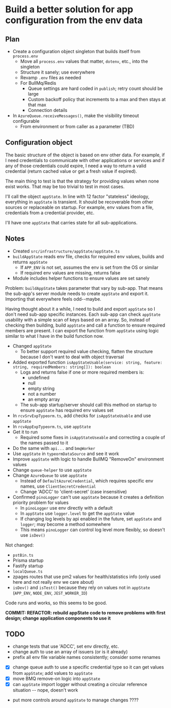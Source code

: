 # Build a better solution for app configuration from the env data

## Plan

-  Create a configuration object singleton that builds itself from `process.env`
   -  Move all `process.env` values that matter, `dotenv`, etc., into the singleton
   -  Structure it sanely; use everywhere
   -  Revamp `.env` files as needed
   -  For BullMq/Redis
      -  Queue settings are hard coded in `publish`; retry count should be large
      -  Custom backoff policy that increments to a max and then stays at that max
      -  Connection details
-  In `AzureQueue.receiveMessages()`, make the visibility timeout configurable
   -  From environment or from caller as a parameter (TBD)

## Configuration object

The basic structure of the object is based on env other data. For example, if I need credentials to communicate with other applications or services and if any of those credentials could expire, I need a way to return a valid credential (return cached value or get a fresh value if expired).

The main thing to test is that the strategy for providing values when none exist works. That may be too trivial to test in most cases.

I'll call the object `appState`. In line with 12 factor "stateless" ideology, everything in `appState` is transient. It should be recoverable from other sources or replaceable on startup. For example, env values from a file, credentials from a credential provider, etc.

I'll have one `appState` that carries state for all sub-applications.

## Notes

-  Created `src/infrastructure/appState/appState.ts`
-  `buildAppState` reads env file, checks for required env values, builds and returns `appState`
   -  If `APP_ENV` is not set, assumes the env is set from the OS or similar
   -  If required env values are missing, returns false
-  Module includes helper functions to ensure values are set sanely

Problem: `buildAppState` takes parameter that vary by sub-app. That means the sub-app's server module needs to create `appState` and export it. Importing that everywhere feels odd--maybe.

Having thought about it a while, I need to build and export `appState` so I don't need sub-app specific instances. Each sub-app can check `appState` usability with a simple scan of keys based on an array. So, instead of checking then building, build `appState` and call a function to ensure required members are present. I can export the function from `appState` using logic similar to what I have in the build function now.

-  Changed `appState`
   -  To better support required value checking, flatten the structure because I don't want to deal with object traversal
-  Added exported function `isAppStateUsable(service: string, feature: string, requiredMembers: string[]): boolean`
   -  Logs and returns false if one or more required members is:
      -  undefined
      -  null
      -  empty string
      -  not a number
      -  an empty array
   -  The sub-app startup/server should call this method on startup to ensure `appState` has required env values set
-  In `rcvSrvExpTypeorm.ts`, add checks for `isAppStateUsable` and use `appState`
-  In `rcvAppExpTypeorm.ts`, use `appState`
-  Get it to run
   -  Required some fixes in `isAppStateUseable` and correcting a couple of the names passed to it
-  Do the same with `api...` and `bmqWorker`
-  Use `appState` in `typeormDataSource` and see it work
-  Improve `appState` with logic to handle BullMQ "RemoveOn" environment values
-  Change `queue-helper` to use `appState`
-  Change `AzureQueue` to use `appState`
   -  Instead of `DefaultAzureCredential`, which requires specific env names, use `ClientSecretCredential`
   -  Change 'ADCC' to 'client-secret' (case insensitive)
-  Confirmed `pinoLogger` can't use `appState` because it creates a definition priority problem for values
   -  In `pinoLogger` use env directly with a default
   -  In `appState` use `logger.level` to get the `appState` value
   -  If changing log levels by api enabled in the future, set `appState` and `logger`; may become a method somewhere
   -  This means `pinoLogger` can control log level more flexibly, so doesn't use `isDev()`

Not changed:

-  `pstBin.ts`
-  Prisma startup
-  Fastify startup
-  `localQueue.ts`
-  zpages routes that use pm2 values for health/statistics info (only used here and not really env we care about)
-  `isDev()` and `isTest()` because they rely on values not in `appState` (`APP_ENV`, `NODE_ENV`, `JEST_WORKER_ID`)

Code runs and works, so this seems to be good.

**COMMIT: REFACTOR: rebuild appState code to remove problems with first design; change application components to use it**

## TODO

-  change tests that use 'ADCC', set env directly, etc.
-  change auth to use an array of issuers (or is it already)
-  prefix all env file variable names consistently; consider some renames
-  [x] change queue auth to use a specific credential type so it can get values from `appState`; add values to `appState`
-  [x] move BMQ remove-on logic into `appState`
-  [x] can `appState` import logger without creating a circular reference situation -- nope, doesn't work
-  put more controls around `appState` to manage changes ????
